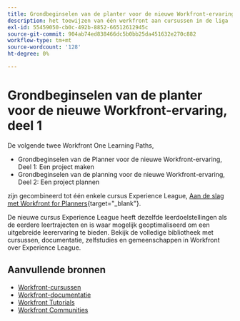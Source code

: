```yaml
---
title: Grondbeginselen van de planter voor de nieuwe Workfront-ervaring, deel 1
description: het toewijzen van één werkfront aan cursussen in de liga
exl-id: 55459050-cb0c-492b-8852-66512612945c
source-git-commit: 904ab74ed838466dc5b0bb25da451632e270c882
workflow-type: tm+mt
source-wordcount: '128'
ht-degree: 0%

---
```


# Grondbeginselen van de planter voor de nieuwe Workfront-ervaring, deel 1

De volgende twee Workfront One Learning Paths,

* Grondbeginselen van de Planner voor de nieuwe Workfront-ervaring, Deel 1: Een project maken
* Grondbeginselen van de planning voor de nieuwe Workfront-ervaring, Deel 2: Een project plannen

zijn gecombineerd tot één enkele cursus Experience League, [Aan de slag met Workfront for Planners](https://experienceleague.adobe.com/?recommended=Workfront-U-1-2022.1.planners){target="_blank"}.

De nieuwe cursus Experience League heeft dezelfde leerdoelstellingen als de eerdere leertrajecten en is waar mogelijk geoptimaliseerd om een uitgebreide leerervaring te bieden.  Bekijk de volledige bibliotheek met cursussen, documentatie, zelfstudies en gemeenschappen in Workfront over Experience League.

## Aanvullende bronnen

* [Workfront-cursussen](https://experienceleague.adobe.com/?lang=en&amp;Solution=Workfront#courses)
* [Workfront-documentatie](https://experienceleague.adobe.com/docs/workfront.html)
* [Workfront Tutorials](https://experienceleague.adobe.com/docs/workfront-learn/tutorials-workfront/home.html)
* [Workfront Communities](https://experienceleaguecommunities.adobe.com/t5/workfront/ct-p/workfront)
